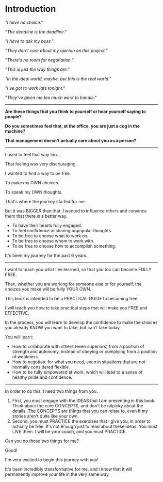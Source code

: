 # Introduction

*"I have no choice."*

*"The deadline is the deadline."*

*"I have to ask my boss."*

*"They don't care about my opinion on this project."*

*"There's no room for negotiation."*

*"This is just the way things are."*

*"In the ideal world, maybe, but this is the real world."*

*"I've got to work late tonight."*

*"They've given me too much work to handle."*

----

**Are these things that you think to yourself or hear yourself saying to people?**

**Do you sometimes feel that, at the office, you are just a cog in the machine?**

**That management doesn't actually care about you as a person?**

----

I used to feel that way too...

That feeling was very discouraging. 

I wanted to find a way to be free. 

To make my OWN choices. 

To speak my OWN thoughts.

That's where the journey started for me.

But it was BIGGER than that. I wanted to influence others and convince them that there is a better way.

* To have their hearts fully engaged.
* To feel confidence in sharing unpopular thoughts.
* To be free to choose what to work on.
* To be free to choose whom to work with.
* To be free to choose how to accomplish something.

It's been my journey for the past 6 years. 

----

I want to teach you what I've learned, so that you too can become FULLY FREE.

Then, whether you are working for someone else or for yourself, the choices you make will be fully YOUR OWN.

This book is intended to be a PRACTICAL GUIDE to becoming free. 

I will teach you how to take practical steps that will make you FREE and EFFECTIVE. 

In the process, you will learn to develop the confidence to make the choices you already KNOW you want to take, but can't take today.

You will learn:
* How to collaborate with others (even superiors) from a position of strength and autonomy, instead of obeying or complying from a position of weakness.
* How to negotiate for what you need, even in situations that are not normally considered flexible.
* How to be fully empowered at work, which will lead to a sense of healthy pride and confidence.

----

In order to do this, I need two things from you. 
1. First, you must engage with the IDEAS that I am presenting in this book. Think about the core CONCEPTS, and don't be nitpicky about the details. The CONCEPTS are things that you can relate to, even if my stories aren't quite like your own.
2. Second, you must PRACTICE the exercises that I give you, in order to actually be free. It's not enough just to read about these ideas. You must LIVE them. I will be your coach, and you must PRACTICE.

Can you do those two things for me?

Good! 

I'm very excited to begin this journey with you! 

It's been incredibly transformative for me, and I know that it will permanently improve your life in the very same way.
